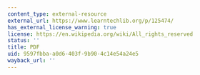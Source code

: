 ```yaml
---
content_type: external-resource
external_url: https://www.learntechlib.org/p/125474/
has_external_license_warning: true
license: https://en.wikipedia.org/wiki/All_rights_reserved
status: ''
title: PDF
uid: 9597fbba-a0d6-403f-9b90-4c14e54a24e5
wayback_url: ''
---
```

